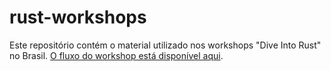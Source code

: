 # rust-workshops

Este repositório contém o material utilizado nos workshops "Dive Into Rust" no Brasil. [O fluxo do workshop está disponível aqui](https://docs.google.com/document/d/1dIEEOG8WojipobiBq9UpjGJ1Gs4vuh2gh85yjeMYAK4/edit?usp=sharing).
